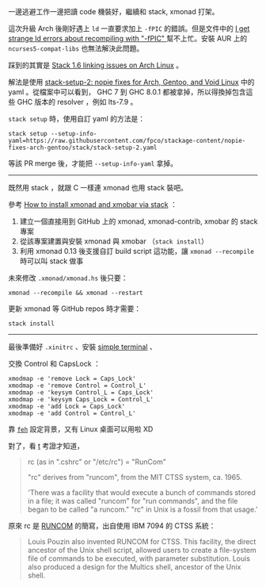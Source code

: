 一邊逃避工作一邊把讀 code 機裝好，繼續和 stack, xmonad 打架。

這次升級 Arch 後剛好遇上 `ld` 一直要求加上 `-fPIC` 的錯誤。但是文件中的 [I get strange ld errors about recompiling with "-fPIC"
][fPIC] 幫不上忙。安裝 AUR 上的 `ncurses5-compat-libs` 也無法解決此問題。

踩到的其實是 [Stack 1.6 linking issues on Arch Linux][linking-issues] 。

解法是使用 [stack-setup-2: nopie fixes for Arch, Gentoo, and Void Linux][stack-setup-2] 中的 yaml 。從檔案中可以看到， GHC 7 到 GHC 8.0.1 都被拿掉，所以得換掉包含這些 GHC 版本的 resolver ，例如 lts-7.9 。

`stack setup` 時，使用自訂 yaml 的方法是：

```
stack setup --setup-info-yaml=https://raw.githubusercontent.com/fpco/stackage-content/nopie-fixes-arch-gentoo/stack/stack-setup-2.yaml
```

等該 PR merge 後，才能把 `--setup-info-yaml` 拿掉。

[fPIC]: https://docs.haskellstack.org/en/stable/faq/#i-get-strange-ld-errors-about-recompiling-with-fpic
[linking-issues]: https://github.com/commercialhaskell/stack/issues/3518
[stack-setup-2]: https://github.com/fpco/stackage-content/pull/34

---

既然用 stack ，就跟 C 一樣連 xmonad 也用 stack 裝吧。

參考 [How to install xmonad and xmobar via stack][stack-xmonad-xmobar] ：

1. 建立一個直接用到 GitHub 上的 xmonad, xmonad-contrib, xmobar 的 stack 專案
1. 從該專案建置與安裝 xmonad 與 xmobar （`stack install`）
1. 利用 xmonad 0.13 後支援自訂 build script 這功能，讓 `xmonad --recompile` 時可以叫 stack 做事

未來修改 `.xmonad/xmonad.hs` 後只要：

```
xmonad --recompile && xmonad --restart
```

更新 xmonad 等 GitHub repos 時才需要：

```
stack install
```

[stack-xmonad-xmobar]: http://brianbuccola.com/how-to-install-xmonad-and-xmobar-via-stack/

---

最後準備好 `.xinitrc` 、安裝 [simple terminal][st] 、

交換 Control 和 CapsLock ：

```
xmodmap -e 'remove Lock = Caps_Lock'
xmodmap -e 'remove Control = Control_L'
xmodmap -e 'keysym Control_L = Caps_Lock'
xmodmap -e 'keysym Caps_Lock = Control_L'
xmodmap -e 'add Lock = Caps_Lock'
xmodmap -e 'add Control = Control_L'
```

靠 [`feh`][feh] 設定背景，又有 Linux 桌面可以用啦 XD

對了，看 [t][kuanyui] 考證才知道，

> rc (as in ".cshrc" or "/etc/rc") = "RunCom"
>
> "rc" derives from "runcom", from the MIT CTSS system, ca. 1965.
>
> 'There was a facility that would execute a bunch of commands stored in a file; it was called "runcom" for "run commands", and the file began to be called "a runcom." "rc" in Unix is a fossil from that usage.'

原來 rc 是 [RUNCOM][RUNCOM] 的簡寫，出自使用 IBM 7094 的 CTSS 系統：

> Louis Pouzin also invented RUNCOM for CTSS. This facility, the direct ancestor of the Unix shell script, allowed users to create a file-system file of commands to be executed, with parameter substitution. Louis also produced a design for the Multics shell, ancestor of the Unix shell.

[st]: https://st.suckless.org/
[feh]: https://wiki.archlinux.org/index.php/feh
[kuanyui]: http://kuanyui.github.io/
[RUNCOM]: http://multicians.org/thvv/7094.html
